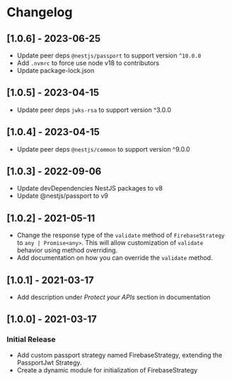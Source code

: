 # Changelog

## [1.0.6] - 2023-06-25
- Update peer deps `@nestjs/passport` to support version `^10.0.0`
- Add `.nvmrc` to force use node v18 to contributors
- Update package-lock.json

## [1.0.5] - 2023-04-15
- Update peer deps `jwks-rsa` to support version ^3.0.0

## [1.0.4] - 2023-04-15
- Update peer deps `@nestjs/common` to support version ^9.0.0

## [1.0.3] - 2022-09-06
- Update devDependencies NestJS packages to v8
- Update @nestjs/passport to v9

## [1.0.2] - 2021-05-11
- Change the response type of the `validate` method of `FirebaseStrategy`
  to `any | Promise<any>`. This will allow customization of `validate`
  behavior using method overriding.
- Add documentation on how you can override the `validate` method.

## [1.0.1] - 2021-03-17
- Add description under _Protect your APIs_ section in documentation

## [1.0.0] - 2021-03-17
### Initial Release
- Add custom passport strategy named FirebaseStrategy, extending
  the PassportJwt Strategy.
- Create a dynamic module for initialization of FirebaseStrategy
